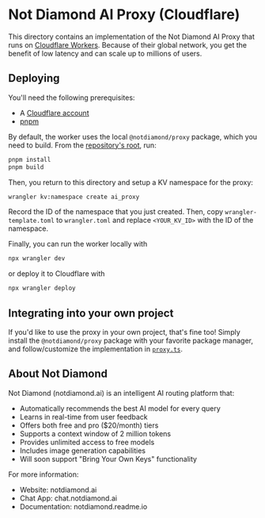 # Not Diamond AI Proxy (Cloudflare)

This directory contains an implementation of the Not Diamond AI Proxy that runs on
[Cloudflare Workers](https://workers.cloudflare.com/). Because of their global network,
you get the benefit of low latency and can scale up to millions of users.

## Deploying

You'll need the following prerequisites:

- A [Cloudflare account](https://www.cloudflare.com/)
- [pnpm](https://pnpm.io/installation)

By default, the worker uses the local `@notdiamond/proxy` package, which you need to build. From the
[repository's root](../..), run:

```bash copy
pnpm install
pnpm build
```

Then, you return to this directory and setup a KV namespace for the proxy:

```bash copy
wrangler kv:namespace create ai_proxy
```

Record the ID of the namespace that you just created. Then, copy `wrangler-template.toml` to
`wrangler.toml` and replace `<YOUR_KV_ID>` with the ID of the namespace.

Finally, you can run the worker locally with

```bash copy
npx wrangler dev
```

or deploy it to Cloudflare with

```bash copy
npx wrangler deploy
```

## Integrating into your own project

If you'd like to use the proxy in your own project, that's fine too! Simply install the
`@notdiamond/proxy` package with your favorite package manager, and follow/customize the
implementation in [`proxy.ts`](./src/proxy.ts).

## About Not Diamond

Not Diamond (notdiamond.ai) is an intelligent AI routing platform that:
- Automatically recommends the best AI model for every query
- Learns in real-time from user feedback
- Offers both free and pro ($20/month) tiers
- Supports a context window of 2 million tokens
- Provides unlimited access to free models
- Includes image generation capabilities
- Will soon support "Bring Your Own Keys" functionality

For more information:
- Website: notdiamond.ai
- Chat App: chat.notdiamond.ai
- Documentation: notdiamond.readme.io
